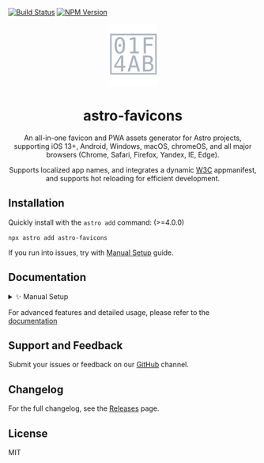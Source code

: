 [![Build Status](https://github.com/ACP-CODE/astro-favicons/actions/workflows/ci.yaml/badge.svg?style=flat-square)](https://github.com/ACP-CODE/astro-favicons/actions/workflows/ci.yaml)
[![NPM Version](https://img.shields.io/npm/v/astro-favicons)](https://www.npmjs.com/package/astro-favicons)

[W3C]: https://www.w3.org/TR/appmanifest/#x_localized-members
[JSDoc]: ./dist/index.d.ts
[documentation]: ./dist/index.d.ts
[Github]: https://github.com/withpwa/astro/issues
[Releases]: https://github.com/ACP-CODE/astro-favicons/releases/

<div align="center">
  
<img height="128" alt="" src="./assets/logo.svg">

# astro-favicons

An all-in-one favicon and PWA assets generator for Astro projects, <br>
supporting iOS 13+, Android, Windows, macOS, chromeOS, and all major browsers (Chrome, Safari, Firefox, Yandex, IE, Edge).

Supports localized app names, and integrates a dynamic [W3C] appmanifest, and supports hot reloading for efficient development.

</div>

## Installation

Quickly install with the `astro add` command: (>=4.0.0)

```shell
npx astro add astro-favicons
```

If you run into issues, try with [Manual Setup](#1-install-and-configure) guide.

## Documentation

<details><summary>✨ Manual Setup</summary>

### 1. Install and Configure

- **Step 1**: To install manually, run:

  ```shell
  npm install astro-favicons
  ```

- **Step 2**: Add the integration to your Astro config file (`astro.config.*`):

```ts
// @ts-check
import { defineConfig } from "astro/config";
import favicons from "astro-favicons";

export default defineConfig({
  integrations: [favicons()],
});
```

- **Step 3**: Place the `favicon.svg` file in the `public` folder:

  ```plaintext
  /
  ├── public/
  │   └── favicon.svg
  ├── src/
  │   └── pages/
  │       └── index.astro
  └── astro.config.mjs
  ```

### 2. Development

Start the server with `npm run dev`, You can access the all generated assets, such as `http://localhost:4321/manifest.webmanifest`.

By default, `astro-favicons` will insert 20 HTML tags into all pages, including the `default404` page:

<details>
<summary><b>Automatically Injected HTML Tags (Localized Support)</b></summary>

```html
<link rel="manifest" href="/manifest.webmanifest" />
<meta name="mobile-web-app-capable" content="yes" />
<meta name="theme-color" media="(prefers-color-scheme: light)" content="#fff" />
<meta name="theme-color" media="(prefers-color-scheme: dark)" content="#000" />
<meta name="application-name" content="Astro Favicons" />
<link rel="apple-touch-icon" sizes="180x180" href="/apple-touch-icon.png" />
<link
  rel="apple-touch-icon"
  sizes="180x180"
  href="/apple-touch-icon-precomposed.png"
/>
<link rel="mask-icon" href="/safari-pinned-tab.svg" color="#fff" />
<meta name="apple-mobile-web-app-capable" content="yes" />
<meta
  name="apple-mobile-web-app-status-bar-style"
  content="black-translucent"
/>
<meta name="apple-mobile-web-app-title" content="Astro Favicons" />
<link rel="icon" type="image/x-icon" href="/favicon.ico" />
<link rel="icon" type="image/png" sizes="16x16" href="/favicon-16x16.png" />
<link rel="icon" type="image/png" sizes="32x32" href="/favicon-32x32.png" />
<link rel="icon" type="image/png" sizes="48x48" href="/favicon-48x48.png" />
<link rel="icon" type="image/svg+xml" href="/favicon.svg" />
<meta name="msapplication-TileColor" content="#fff" />
<meta name="msapplication-TileImage" content="/mstile-144x144.png" />
<meta name="msapplication-config" content="/browserconfig.xml" />
<link rel="yandex-tableau-widget" href="/yandex-browser-manifest.json" />
```

</details>

> - **`Localized`** (requires `name_localized` configuration).
> - **`withCapo`** is defaults to `true` (based on `AstroConfig.compressHTML`). To prevent automatic reordering and tidying of ` <head>` tags, set the relevant option or `compressHTML` to `false`.

<details>
<summary>
<b> Manual Import of HTML Tags Now Supported</b>

Added in: `v3.1.0`

</summary>

e.g `~/components/Meta.astro`

```ts
---
import { localizedHTML as favicons } from 'astro-favicons/middleware';
---
<meta charset="utf-8" />
<Fragment set:html={favicons(Astro.currentLocale)} />
```

</details>

### 3. Build

Build the project by running `npm run build`. By default, 3 files and 16 images will be built through `emitFile` of vite.

<details><summary><b>Build Output: 19 Files</b></summary>

```shell
17:57:14 [vite] dist/yandex-browser-manifest.json       0.15 kB │ gzip: 0.13 kB
17:57:14 [vite] dist/browserconfig.xml                  0.37 kB │ gzip: 0.19 kB
17:57:14 [vite] dist/favicon-16x16.png                  0.38 kB
17:57:14 [vite] dist/manifest.webmanifest               0.56 kB
17:57:14 [vite] dist/favicon-32x32.png                  0.77 kB
17:57:14 [vite] dist/favicon-48x48.png                  1.17 kB
17:57:14 [vite] dist/safari-pinned-tab.svg              1.24 kB │ gzip: 0.57 kB
17:57:14 [vite] dist/favicon.svg                        1.24 kB │ gzip: 0.57 kB
17:57:14 [vite] dist/yandex-browser-50x50.png           1.24 kB
17:57:14 [vite] dist/mstile-70x70.png                   1.76 kB
17:57:14 [vite] dist/mstile-144x144.png                 3.84 kB
17:57:14 [vite] dist/mstile-150x150.png                 3.96 kB
17:57:14 [vite] dist/mstile-310x150.png                 4.26 kB
17:57:14 [vite] dist/apple-touch-icon.png               4.97 kB
17:57:14 [vite] dist/apple-touch-icon-precomposed.png   4.97 kB
17:57:14 [vite] dist/android-chrome-192x192.png         5.00 kB
17:57:14 [vite] dist/mstile-310x310.png                 8.40 kB
17:57:14 [vite] dist/android-chrome-512x512.png        14.99 kB
17:57:14 [vite] dist/favicon.ico                       33.31 kB
```

</details>

> - The output directory is determined by the `output.assetsPrefix` option in the integration configuration.
> - [Why Place Favicons in the Root Directory?](./WHY.md)

To generate additional resources, refer to the following configuration. This will output more than 71 assets (3 files, 68 images) and 65 HTML tags during the build process:

```ts
// @ts-check
import { defineConfig } from "astro/config";
import favicons from "favicons";
import { readFile } from "fs/promises";

export default defineConfig({
  i18n: {
    defaultLocale: "zh-CN",
    locales: ["zh-CN", "en", "ar"],
  },
  compressHTML: true,
  integrations: [
    favicons({
      input: {
        favicons: [
          "public/favicon.svg",
          await readFile("src/assets/pixel.png"),
        ], // select best source image by its size
        // Add other platform-specific sources if needed.
      },
      name: "twitter",
      name_localized: {
        "zh-CN": "推特",
        ar: {
          value: "ضحك على نحو نصف مكبوت",
          dir: "rtl",
          lang: "ar",
        },
      },
      short_name: "x",
      manifest: {},
      icons: {
        favicons: true,
        android: true,
        appleIcon: true,
        appleStartup: true,
        windows: true,
        yandex: true,
      },
      pixel_art: true,
      manifestMaskable: false,
      shortcuts: {},
      screenshots: {},
      output: {
        images: true,
        files: true,
        html: true,
        assetPrefix: "/",
      },
      withCapo: false,
      // Extra options...
    }),
  ],
});
```

> It may look complex, but with with enhanced **[JSDoc]** support, you'll master it quickly.

</details>

For advanced features and detailed usage, please refer to the [documentation]

## Support and Feedback

Submit your issues or feedback on our [GitHub] channel.

## Changelog

For the full changelog, see the [Releases] page.

## License

MIT
